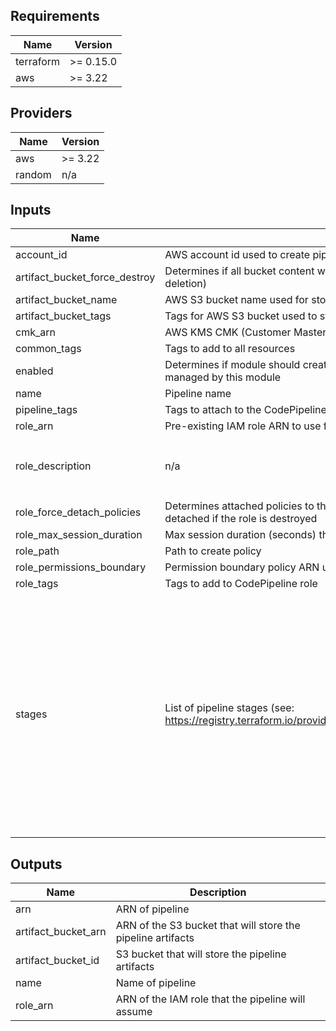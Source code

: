 <!-- BEGINNING OF PRE-COMMIT-TERRAFORM DOCS HOOK -->
## Requirements

| Name | Version |
|------|---------|
| terraform | >= 0.15.0 |
| aws | >= 3.22 |

## Providers

| Name | Version |
|------|---------|
| aws | >= 3.22 |
| random | n/a |

## Inputs

| Name | Description | Type | Default | Required |
|------|-------------|------|---------|:--------:|
| account\_id | AWS account id used to create pipeline | `string` | n/a | yes |
| artifact\_bucket\_force\_destroy | Determines if all bucket content will be deleted if the bucket is deleted (error-free bucket deletion) | `bool` | `false` | no |
| artifact\_bucket\_name | AWS S3 bucket name used for storing Codepipeline artifacts | `string` | `null` | no |
| artifact\_bucket\_tags | Tags for AWS S3 bucket used to store pipeline artifacts | `map(string)` | `{}` | no |
| cmk\_arn | AWS KMS CMK (Customer Master Key) ARN used to encrypt Codepipeline artifacts | `string` | `null` | no |
| common\_tags | Tags to add to all resources | `map(string)` | `{}` | no |
| enabled | Determines if module should create resources or destroy pre-existing resources managed by this module | `bool` | `true` | no |
| name | Pipeline name | `string` | n/a | yes |
| pipeline\_tags | Tags to attach to the CodePipeline | `map(string)` | `{}` | no |
| role\_arn | Pre-existing IAM role ARN to use for the CodePipeline | `string` | `null` | no |
| role\_description | n/a | `string` | `"Allows Amazon Codepipeline to call AWS services on your behalf"` | no |
| role\_force\_detach\_policies | Determines attached policies to the CodePipeline service roles should be forcefully detached if the role is destroyed | `bool` | `false` | no |
| role\_max\_session\_duration | Max session duration (seconds) the role can be assumed for | `number` | `3600` | no |
| role\_path | Path to create policy | `string` | `"/"` | no |
| role\_permissions\_boundary | Permission boundary policy ARN used for CodePipeline service role | `string` | `""` | no |
| role\_tags | Tags to add to CodePipeline role | `map(string)` | `{}` | no |
| stages | List of pipeline stages (see: https://registry.terraform.io/providers/hashicorp/aws/latest/docs/resources/codepipeline) | <pre>list(object({<br>    name = string<br>    actions = list(object({<br>      name             = string<br>      category         = string<br>      owner            = string<br>      provider         = string<br>      version          = string<br>      configuration    = optional(map(string))<br>      input_artifacts  = optional(list(string))<br>      output_artifacts = optional(list(string))<br>      role_arn         = optional(string)<br>      run_order        = optional(number)<br>      region           = optional(string)<br>      namespace        = optional(string)<br>    }))<br>  }))</pre> | n/a | yes |

## Outputs

| Name | Description |
|------|-------------|
| arn | ARN of pipeline |
| artifact\_bucket\_arn | ARN of the S3 bucket that will store the pipeline artifacts |
| artifact\_bucket\_id | S3 bucket that will store the pipeline artifacts |
| name | Name of pipeline |
| role\_arn | ARN of the IAM role that the pipeline will assume |

<!-- END OF PRE-COMMIT-TERRAFORM DOCS HOOK -->